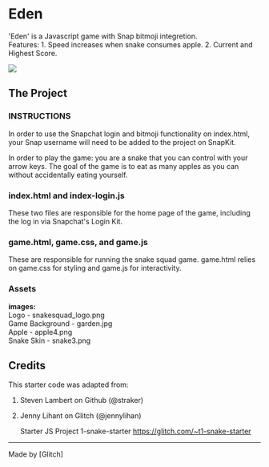 # Eden

 'Eden'  is a Javascript game with Snap bitmoji integretion.  
 Features: 1. Speed increases when snake consumes apple. 2. Current and Highest Score.

![](https://res.cloudinary.com/b1917/image/upload/v1598251499/portfolio/snake_game.jpg)

## The Project

### INSTRUCTIONS

In order to use the Snapchat login and bitmoji functionality on index.html, your Snap username will need to be added to the project on SnapKit.

In order to play the game: you are a snake that you can control with your arrow keys.
The goal of the game is to eat as many apples as you can without accidentally eating yourself.

### index.html and index-login.js

These two files are responsible for the home page of the game, including the log in via Snapchat's Login Kit.

### game.html, game.css, and game.js

These are responsible for running the snake squad game. game.html relies on game.css for styling and game.js for interactivity.

### Assets

**images:** \
Logo - snakesquad_logo.png \
Game Background - garden.jpg \
Apple - apple4.png  \
Snake Skin -  snake3.png 

## Credits

This starter code was adapted from:

1. Steven Lambert on Github (@straker)

2. Jenny Lihant on Glitch (@jennylihan)

   Starter JS Project 1-snake-starter
   https://glitch.com/~t1-snake-starter

   

---------------------------------------

Made by [Glitch]
